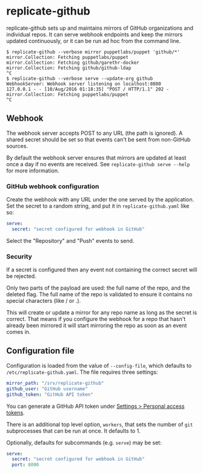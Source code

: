# replicate-github

replicate-github sets up and maintains mirrors of GitHub organizations and
individual repos. It can serve webhook endpoints and keep the mirrors updated
continuously, or it can be run ad hoc from the command line.

    $ replicate-github --verbose mirror puppetlabs/puppet 'github/*'
    mirror.Collection: Fetching puppetlabs/puppet
    mirror.Collection: Fetching github/garethr-docker
    mirror.Collection: Fetching github/github-ldap
    ^C
    $ replicate-github --verbose serve --update-org github
    WebhookServer: Webhook server listening on localhost:8080
    127.0.0.1 - - [10/Aug/2016 01:18:35] "POST / HTTP/1.1" 202 -
    mirror.Collection: Fetching puppetlabs/puppet
    ^C

## Webhook

The webhook server accepts POST to any URL (the path is ignored). A shared
secret should be set so that events can't be sent from non-GitHub sources.

By default the webhook server ensures that mirrors are updated at least once a
day if no events are received. See `replicate-github serve --help` for more
information.

### GitHub webhook configuration

Create the webhook with any URL under the one served by the application. Set
the secret to a random string, and put it in `replicate-github.yaml` like so:

~~~ yaml
serve:
  secret: "secret configured for webhook in GitHub"
~~~

Select the "Repository" and "Push" events to send.

### Security

If a secret is configured then any event not containing the correct secret will
be rejected.

Only two parts of the payload are used: the full name of the repo, and the
deleted flag. The full name of the repo is validated to ensure it contains no
special characters (like / or .).

This will create or update a mirror for any repo name as long as the secret is
correct. That means if you configure the webhook for a repo that hasn't already
been mirrored it will start mirroring the repo as soon as an event comes in.

## Configuration file

Configuration is loaded from the value of `--config-file`, which defaults to
`/etc/replicate-github.yaml`. The file requires three settings:

~~~ yaml
mirror_path: "/srv/replicate-github"
github_user: "GitHub username"
github_token: "GitHub API token"
~~~

You can generate a GitHub API token under [Settings > Personal access
tokens](https://github.com/settings/tokens).

There is an additional top level option, `workers`, that sets the number of
`git` subprocesses that can be run at once. It defaults to 1.

Optionally, defaults for subcommands (e.g. `serve`) may be set:

~~~ yaml
serve:
  secret: "secret configured for webhook in GitHub"
  port: 8000
~~~
